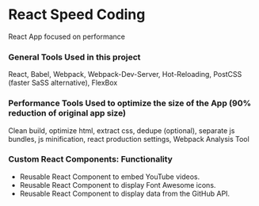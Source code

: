 # React Speed Coding
React App focused on performance

### General Tools Used in this project
React, Babel, Webpack, Webpack-Dev-Server, Hot-Reloading, PostCSS (faster SaSS alternative), FlexBox

### Performance Tools Used to optimize the size of the App (90% reduction of original app size)
Clean build, optimize html, extract css, dedupe (optional), separate js bundles, js minification,
react production settings, Webpack Analysis Tool

### Custom React Components: Functionality
* Reusable React Component to embed YouTube videos.
* Reusable React Component to display Font Awesome icons.
* Reusable React Component to display data from the GitHub API.
